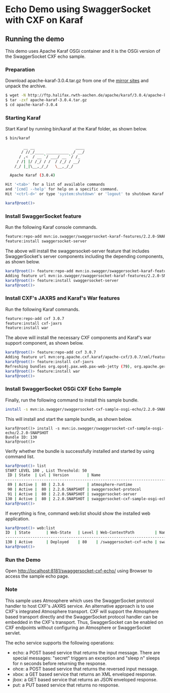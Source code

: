 Echo Demo using SwaggerSocket with CXF on Karaf
========================================================================

Running the demo
---------------------------------------
This demo uses Apache Karaf OSGi container and 
it is the OSGi version of the SwaggerSocket CXF echo sample.

### Preparation

Download apache-karaf-3.0.4.tar.gz from one of the [mirror sites](http://www.apache.org/dyn/closer.cgi/karaf/3.0.4/apache-karaf-3.0.4.tar.gz) and unpack the archive.

```bash
$ wget -N http://ftp.halifax.rwth-aachen.de/apache/karaf/3.0.4/apache-karaf-3.0.4.tar.gz
$ tar -zxf apache-karaf-3.0.4.tar.gz
$ cd apache-karaf-3.0.4
```

### Starting Karaf

Start Karaf by running bin/karaf at the Karaf folder, as shown below.

```bash
$ bin/karaf

        __ __                  ____      
       / //_/____ __________ _/ __/      
      / ,<  / __ `/ ___/ __ `/ /_        
     / /| |/ /_/ / /  / /_/ / __/        
    /_/ |_|\__,_/_/   \__,_/_/         

  Apache Karaf (3.0.4)

Hit '<tab>' for a list of available commands
and '[cmd] --help' for help on a specific command.
Hit '<ctrl-d>' or type 'system:shutdown' or 'logout' to shutdown Karaf.

karaf@root()>
```

### Install SwaggerSocket feature

Run the following Karaf console commands.

```bash
feature:repo-add mvn:io.swagger/swaggersocket-karaf-features/2.2.0-SNAPSHOT/xml/features
feature:install swaggersocket-server
```

The above will install the swaggersocket-server feature that includes SwaggerSocket's server components
including the depending components, as shown below.

```bash
karaf@root()> feature:repo-add mvn:io.swagger/swaggersocket-karaf-features/2.2.0-SNAPSHOT/xml/features
Adding feature url mvn:io.swagger/swaggersocket-karaf-features/2.2.0-SNAPSHOT/xml/features
karaf@root()> feature:install swaggersocket-server
karaf@root()> 
```

### Install CXF's JAXRS and Karaf's War features

Run the following Karaf commands.

```bash
feature:repo-add cxf 3.0.7
feature:install cxf-jaxrs
feature:install war
```

The above will install the necessary CXF components and Karaf's war support component, as shown below.

```bash
karaf@root()> feature:repo-add cxf 3.0.7
Adding feature url mvn:org.apache.cxf.karaf/apache-cxf/3.0.7/xml/features
karaf@root()> feature:install cxf-jaxrs
Refreshing bundles org.ops4j.pax.web.pax-web-jetty (79), org.apache.geronimo.specs.geronimo-jaspic_1.0_spec (69), org.eclipse.jetty.aggregate.jetty-all-server (70), org.ops4j.pax.web.pax-web-runtime (78)
karaf@root()> feature:install war
karaf@root()>
```

### Install SwaggerSocket OSGi CXF Echo Sample 

Finally, run the following command to install this sample bundle.

```bash
install -s mvn:io.swagger/swaggersocket-cxf-sample-osgi-echo/2.2.0-SNAPSHOT
```

This will install and start the sample bundle, as shown below.

```
karaf@root()> install -s mvn:io.swagger/swaggersocket-cxf-sample-osgi-echo/2.2.0-SNAPSHOT
Bundle ID: 130
karaf@root()> 
```

Verify whether the bundle is successfully installed and started by using command list.

```bash
karaf@root()> list
START LEVEL 100 , List Threshold: 50
 ID | State  | Lvl | Version        | Name                              
------------------------------------------------------------------------
 89 | Active |  80 | 2.3.6          | atmosphere-runtime                
 90 | Active |  80 | 2.2.0.SNAPSHOT | swaggersocket-protocol            
 91 | Active |  80 | 2.2.0.SNAPSHOT | swaggersocket-server              
130 | Active |  80 | 2.2.0.SNAPSHOT | swaggersocket-cxf-sample-osgi-echo
karaf@root()> 
```

If everything is fine, command web:list should show the installed web application.

```bash
karaf@root()> web:list
ID  | State       | Web-State   | Level | Web-ContextPath         | Name                                               
-----------------------------------------------------------------------------------------------------------------------
130 | Active      | Deployed    | 80    | /swaggersocket-cxf-echo | swaggersocket-cxf-sample-osgi-echo (2.2.0.SNAPSHOT)
karaf@root()> 
```


### Run the Demo

Open [http://localhost:8181/swaggersocket-cxf-echo/](http://localhost:8181/swaggersocket-cxf-echo/) using Browser
to access the sample echo page.


### Note

This sample uses Atmosphere which uses the SwaggerSocket protocol handler to host CXF's JAXRS service.
An alternative approach is to use CXF's integrated Atmosphere transport.
CXF will support the Atmosphere based transport directly and the SwaggerSocket protocol handler can be embedded in the CXF's transport. Thus, SwaggerSocket can be enabled on CXF endpoints without configuring an Atmosphere or SwaggerSocket servlet.

The echo service supports the following operations:


* echo: a POST based service that returns the input message. There are special messages: "secret" 
  triggers an exception and "sleep n" sleeps for n seconds before returning the response.
* ohce: a POST based service that returns the reversed input message.
* xbox: a GET based service that returns an XML enveloped response.
* jbox: a GET based service that returns an JSON enveloped response.
* put: a PUT based service that returns no response.
